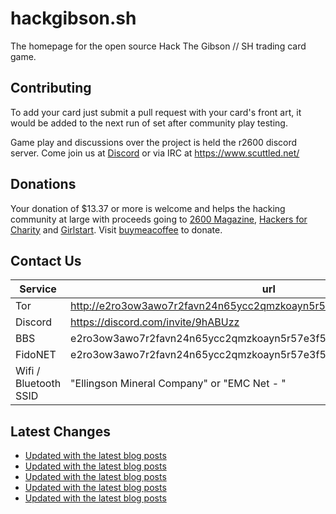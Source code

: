 # hackgibson.sh
The homepage for the open source Hack The Gibson // SH trading card game.


## Contributing

To add your card just submit a pull request with your card's front art, it would be added to the next run of set after community play testing.

Game play and discussions over the project is held the r2600 discord server. Come join us at [Discord](https://discord.com/invite/9hABUzz) or via IRC at https://www.scuttled.net/


## Donations

Your donation of $13.37 or more is welcome and helps the hacking community at large with proceeds going to [2600 Magazine](https://2600.com/), [Hackers for Charity](https://hackersforcharity.org) and [Girlstart](https://girlstart.org).  Visit [buymeacoffee](https://www.buymeacoffee.com/hackgibson.sh) to donate.


## Contact Us

Service | url
-|-
Tor | http://e2ro3ow3awo7r2favn24n65ycc2qmzkoayn5r57e3f56nvjwdcgg32ad.onion
Discord | https://discord.com/invite/9hABUzz
BBS | e2ro3ow3awo7r2favn24n65ycc2qmzkoayn5r57e3f56nvjwdcgg32ad.onion:23
FidoNET | e2ro3ow3awo7r2favn24n65ycc2qmzkoayn5r57e3f56nvjwdcgg32ad.onion:24554
Wifi / Bluetooth SSID | "Ellingson Mineral Company" or "EMC Net - <fidonet address>"

## Latest Changes
<!-- BLOG-POST-LIST:START -->
- [Updated with the latest blog posts](https://github.com/DFW2600/hackgibson.sh/commit/25f4f83bd50ab70685eda3b107383f603e6e5c03)
- [Updated with the latest blog posts](https://github.com/DFW2600/hackgibson.sh/commit/80cf2eacfce75fa53e6d2b63941bf2febed21f48)
- [Updated with the latest blog posts](https://github.com/DFW2600/hackgibson.sh/commit/3eab76eee295820d25523c221b95823fb2962cbb)
- [Updated with the latest blog posts](https://github.com/DFW2600/hackgibson.sh/commit/2853998e4ff85b420fa43f538a2efd245fa53473)
- [Updated with the latest blog posts](https://github.com/DFW2600/hackgibson.sh/commit/fb01384f6c6595ee63a53bf0a1a0000e232f73f3)
<!-- BLOG-POST-LIST:END -->
